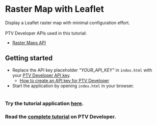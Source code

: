 # Raster Map with Leaflet
Display a Leaflet raster map with minimal configuration effort.</br>
</br>
PTV Developer APIs used in this tutorial:
- <a href="https://developer.myptv.com/en/documentation/raster-maps-api/quick-start-raster-maps-api" target="_blank">Raster Maps API</a>

## Getting started
- Replace the API key placeholder *"YOUR_API_KEY"* in `index.html` with your <a href="https://myptv.com/developer" target="_blank">PTV Developer API key</a>.
  - <a href="https://developer.myptv.com/en/resources/tutorials" target="_blank">How to create an API key for PTV Developer</a>
- Start the application by opening `index.html` in your browser.
#
### Try the tutorial application <a href="https://developer-applications.myptv.com/Tutorials/MapRendering/Leaflet/index.html" target="_blank">here</a>.
### Read the <a href="https://developer.myptv.com/en/resources/tutorials/map-rendering/raster-map-leaflet" target="_blank">complete tutorial</a> on PTV Developer.
